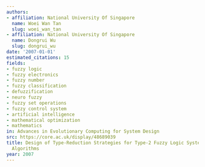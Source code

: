 ```yaml
---
authors:
- affiliation: National University Of Singapore
  name: Woei Wan Tan
  slug: woei_wan_tan
- affiliation: National University Of Singapore
  name: Dongrui Wu
  slug: dongrui_wu
date: '2007-01-01'
estimated_citations: 15
fields:
- fuzzy logic
- fuzzy electronics
- fuzzy number
- fuzzy classification
- defuzzification
- neuro fuzzy
- fuzzy set operations
- fuzzy control system
- artificial intelligence
- mathematical optimization
- mathematics
in: Advances in Evolutionary Computing for System Design
src: https://core.ac.uk/display/48689039
title: Design of Type-Reduction Strategies for Type-2 Fuzzy Logic Systems using Genetic
  Algorithms
year: 2007
---
```

